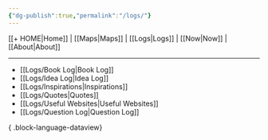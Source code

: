 ```yaml
---
{"dg-publish":true,"permalink":"/logs/"}
---
```



[[+ HOME\|Home]] | [[Maps\|Maps]] | [[Logs\|Logs]] | [[Now\|Now]] | [[About\|About]]

---

- [[Logs/Book Log\|Book Log]]
- [[Logs/Idea Log\|Idea Log]]
- [[Logs/Inspirations\|Inspirations]]
- [[Logs/Quotes\|Quotes]]
- [[Logs/Useful Websites\|Useful Websites]]
- [[Logs/Question Log\|Question Log]]

{ .block-language-dataview}